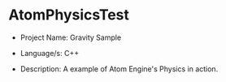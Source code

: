 # AtomPhysicsTest
* Project Name: Gravity Sample

* Language/s: C++

* Description: A example of Atom Engine's Physics in action.